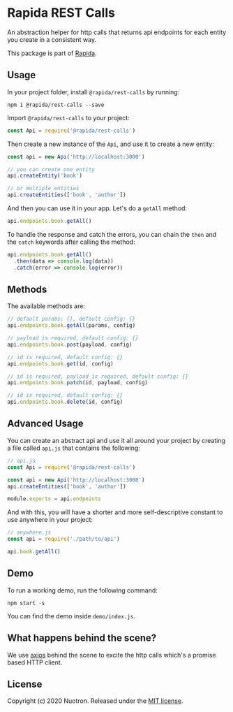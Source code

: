 # Rapida REST Calls
An abstraction helper for http calls that returns api endpoints for each entity you create in a consistent way.

This package is part of [Rapida](https://github.com/nuotron/rapida).

## Usage
In your project folder, install `@rapida/rest-calls` by running:
```
npm i @rapida/rest-calls --save
```

Import `@rapida/rest-calls` to your project:
```js
const Api = require('@rapida/rest-calls')
```

Then create a new instance of the `Api`, and use it to create a new entity:
```js
const api = new Api('http://localhost:3000')

// you can create one entity
api.createEntity('book')

// or multiple entities
api.createEntities(['book', 'author'])
```

And then you can use it in your app. Let's do a `getAll` method:
```js
api.endpoints.book.getAll()
```

To handle the response and catch the errors, you can chain the `then` and the `catch` keywords after calling the method:
```js
api.endpoints.book.getAll()
  .then(data => console.log(data))
  .catch(error => console.log(error))
```

## Methods
The available methods are:
```js
// default params: {}, default config: {}
api.endpoints.book.getAll(params, config)

// payload is required, default config: {}
api.endpoints.book.post(payload, config)

// id is required, default config: {}
api.endpoints.book.get(id, config)

// id is required, payload is required, default config: {}
api.endpoints.book.patch(id, payload, config)

// id is required, default config: {}
api.endpoints.book.delete(id, config)
```

## Advanced Usage
You can create an abstract api and use it all around your project by creating a file called `api.js` that contains the following:
```js
// api.js
const Api = require('@rapida/rest-calls')

const api = new Api('http://localhost:3000')
api.createEntities(['book', 'author'])

module.exports = api.endpoints
```

And with this, you will have a shorter and more self-descriptive constant to use anywhere in your project:
```js
// anywhere.js
const api = require('./path/to/api')

api.book.getAll()
```

## Demo
To run a working demo, run the following command:
```
npm start -s
```

You can find the demo inside `demo/index.js`.

## What happens behind the scene?
We use [axios](https://github.com/axios/axios) behind the scene to excite the http calls which's a promise based HTTP client.

## License
Copyright (c) 2020 Nuotron.
Released under the [MIT license](https://github.com/github/choosealicense.com/blob/gh-pages/LICENSE.md).
